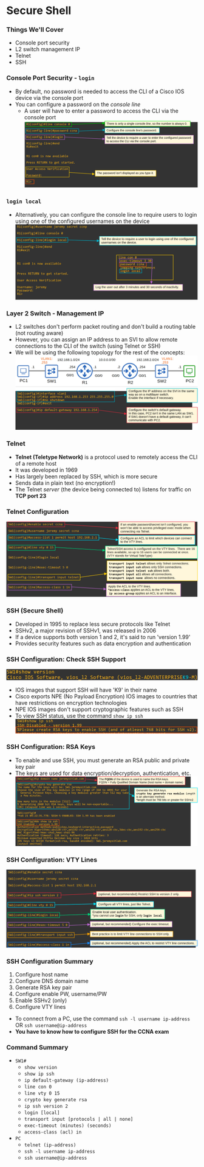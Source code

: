 # Secure Shell
### Things We'll Cover
- Console port security
- L2 switch management IP
- Telnet
- SSH
### Console Port Security - `login`
- By default, no password is needed to access the CLI of a Cisco IOS device via the console port
- You can configure a password on the *console line*
	- A user will have to enter a password to access the CLI via the console port
![](attachments/6c50f0924adef66ef2c7ec693f227ad9.png)
### `login local`
- Alternatively, you can configure the console line to require users to login using one of the configured usernames on the device
![](attachments/3ee57cc8d04d853a340c33674fc74fc5.png)
### Layer 2 Switch - Management IP
- L2 switches don't perform packet routing and don't build a routing table (not routing aware)
- However, you can assign an IP address to an SVI to allow remote connections to the CLI of the switch (using Telnet or SSH)
- We will be using the following topology for the rest of the concepts:
![](attachments/b227bf3e48546fd9fc999bcb41457e72.png)
![](attachments/fea5b8b8b05588b01791efa4fc08fed6.png)
### Telnet
- **Telnet (Teletype Network)** is a protocol used to remotely access the CLI of a remote host
- It was developed in 1969
- Has largely been replaced by SSH, which is more secure
- Sends data in plain text (no encryption!)
- The Telnet *server* (the device being connected to) listens for traffic on **TCP port 23**
### Telnet Configuration
![](attachments/21ecfcb5bd8c66d273a1904cdb1c1593.png)
### SSH (Secure Shell)
- Developed in 1995 to replace less secure protocols like Telnet
- SSHv2, a major revision of SSHv1, was released in 2006
- If a device supports both version 1 and 2, it's said to run 'version 1.99'
- Provides security features such as data encryption and authentication
### SSH Configuration: Check SSH Support
![](attachments/327c42c839552ac3ae23b30ab0be8b41.png)
- IOS images that support SSH will have 'K9' in their name
- Cisco exports NPE (No Payload Encryption) IOS images to countries that have restrictions on encryption technologies
- NPE IOS images don't support cryptographic features such as SSH
- To view SSH status, use the command `show ip ssh`
![](attachments/853e7f143b6254c412f4215b834c8e99.png)
### SSH Configuration: RSA Keys
- To enable and use SSH, you must generate an RSA public and private key pair
- The keys are used for data encryption/decryption, authentication, etc.
![](attachments/6e8b61b0f6daa843792414e93572526e.png)
### SSH Configuration: VTY Lines
![](attachments/3d858edd7e878300531875f697261212.png)
### SSH Configuration Summary
1. Configure host name
2. Configure DNS domain name
3. Generate RSA key pair
4. Configure enable PW, username/PW
5. Enable SSHv2 (only)
6. Configure VTY lines
- To connect from a PC, use the command `ssh -l username ip-address` OR `ssh username@ip-address`
- **You have to know how to configure SSH for the CCNA exam**
### Command Summary
- `SW1#`
	- `show version`
	- `show ip ssh`
	- `ip default-gateway (ip-address)`
	- `line con 0`
	- `line vty 0 15`
	- `crypto key generate rsa`
	- `ip ssh version 2`
	- `login [local]`
	- `transport input [protocols | all | none]`
	- `exec-timeout (minutes) (seconds)`
	- `access-class (acl) in`
- `PC`
	- `telnet (ip-address)`
	- `ssh -l username ip-address`
	- `ssh username@ip-address`